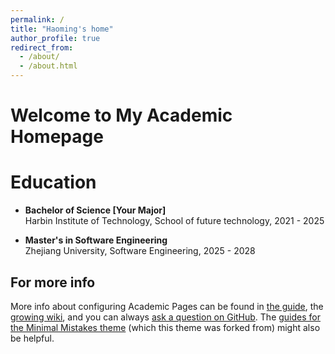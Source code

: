 ```yaml
---
permalink: /
title: "Haoming's home"
author_profile: true
redirect_from: 
  - /about/
  - /about.html
---
```


# Welcome to My Academic Homepage
# Education

- **Bachelor of Science [Your Major]**  
  Harbin Institute of Technology,  School of future technology, 2021 - 2025

- **Master's in Software Engineering**  
  Zhejiang University, Software Engineering, 2025 - 2028

For more info
------
More info about configuring Academic Pages can be found in [the guide](https://academicpages.github.io/markdown/), the [growing wiki](https://github.com/academicpages/academicpages.github.io/wiki), and you can always [ask a question on GitHub](https://github.com/academicpages/academicpages.github.io/discussions). The [guides for the Minimal Mistakes theme](https://mmistakes.github.io/minimal-mistakes/docs/configuration/) (which this theme was forked from) might also be helpful.
